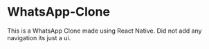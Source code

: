 # WhatsApp-Clone



This is a WhatsApp Clone made using React Native. Did not add any navigation its just a ui. 
